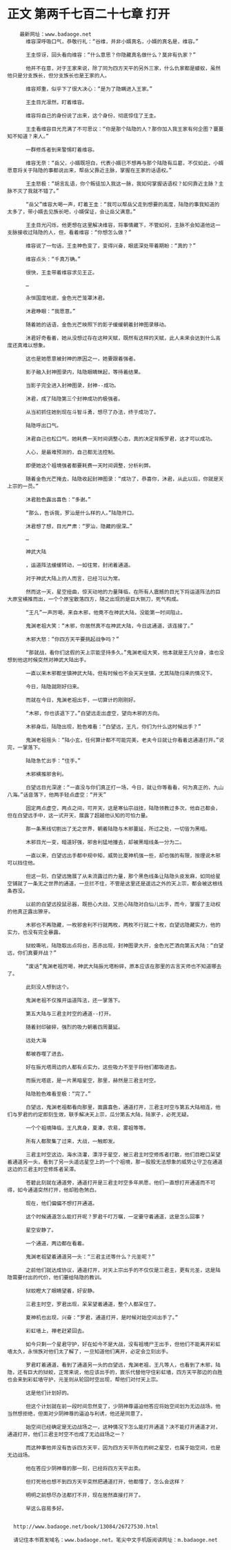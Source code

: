 # 正文 第两千七百二十七章 打开
        最新网址：www.badaoge.net
          维容深呼吸口气，恭敬行礼：“谷维，并非小婿真名，小婿的真名是，维容。”
      
          王圭惊讶，回头看向维容：“什么意思？你隐藏真名做什么？莫非有仇家？”
      
          他并不在意，对于王家来说，除了同为四方天平的另外三家，什么仇家都是蝼蚁，虽然他只是分支族长，但分支族长也是王家的人。
      
          维容郑重，似乎下了很大决心：“是为了隐瞒进入王家。”
      
          王圭目光凛然，盯着维容。
      
          维容将自己的身份说了出来，这个身份，彻底惊住了王圭。
      
          王圭看维容目光充满了不可思议：“你是那个陆隐的人？那你加入我王家有何企图？蔓蔓知不知道？来人。”
      
          一群修炼者到来警惕盯着维容。
      
          维容无奈：“岳父，小婿既坦白，代表小婿已不想再与那个陆隐有瓜葛，不仅如此，小婿愿意将关于陆隐的事都说出来，帮岳父靠近主脉，掌握在王家的话语权。”
      
          王圭怒极：“胡言乱语，你个叛徒加入我这一脉，我如何掌握话语权？如何靠近主脉？主脉不灭了我就不错了。”
      
          “岳父”维容大喝一声，盯着王圭：“我可以帮岳父走到想要的高度，陆隐的事我知道的太多了，带小婿去见族长吧，小婿保证，会让岳父满意。”
      
          王圭目光闪烁，他更想在这里解决维容，将事情藏下，不管如何，主脉不会知道他这一支脉接收过陆隐的人，但，看着维容：“你想怎么做？”
      
          维容说了一句话，王圭神色变了，变得兴奋，眼底深处带着期盼：“真的？”
      
          维容点头：“千真万确。”
      
          很快，王圭带着维容求见王正。
      
          …
      
          永恒国度地底，金色光芒笼罩沐君。
      
          沐君睁眼：“我愿意。”
      
          随着她的话语，金色光芒映照下的影子缓缓朝着封神图录移动。
      
          沐君好奇看着，她从没想过存在这种天赋，既然有这样的天赋，此人未来会达到什么高度还真难以想象。
      
          这也是她愿意被封神的原因之一，她要跟着强者。
      
          影子融入封神图录内，陆隐眼睛眯起，等待着结果。
      
          当影子完全进入封神图录，封神--成功。
      
          沐君，成了陆隐第三个封神成功的极强者。
      
          从当初抓住她到现在斗智斗勇，想尽了办法，终于成功了。
      
          陆隐呼出口气。
      
          沐君自己也松口气，她耗费一天时间调整心态，真的决定背叛罗君，这才可以成功。
      
          人心，是最难预测的，自己都无法控制。
      
          即便她这个祖境强者都要耗费一天时间调整，分析利弊。
      
          随着金色光芒掩去，陆隐收起封神图录：“成功了，恭喜你，沐君，从此以后，你就是天上宗的一员。”
      
          沐君脸色露出喜色：“多谢。”
      
          “那么，告诉我，罗汕是什么样的人。”陆隐开口。
      
          沐君想了想，目光严肃：“罗汕，隐藏的很深…”
      
          …
      
          神武大陆
      
          ，运道阵法缓缓转动，一如往常，封闭着通道。
      
          对于神武大陆上的人而言，已经习以为常。
      
          然而这一天，星空扭曲，惊天动地的力量降临，在所有人震撼的目光下将运道阵法的巨大原宝横推而出，一个个原宝散落四方，随之出现的是巨大铡刀，死气构成。
      
          “王凡”一声厉喝，来自木邪，他竟不在神武大陆，没能第一时间阻止。
      
          鬼渊老祖大笑：“木邪，你居然真不在神武大陆，今日这通道，该连接了。”
      
          木邪大怒：“你四方天平要挑起战争吗？”
      
          “那就战，看你们这假的天上宗能坚持多久。”鬼渊老组大笑，他本就是王凡分身，谁也没想到他这时候突然对神武大陆出手。
      
          一直以来木邪都坐镇神武大陆，但有时候也不会天天坐镇，尤其陆隐归来的情况下。
      
          今日，陆隐就刚好归来。
      
          而就在今日，鬼渊老祖出手，一切算计的刚刚好。
      
          “木邪，你也该退下了。”白望远走出虚空，望向木邪的方向。
      
          木邪身后，陆隐出现，脸色难看：“白望远，王凡，你们为什么这时候出手？”
      
          鬼渊老祖摇头：“陆小玄，任何算计都不可能完美，老夫今日就让你看着这通道打开。”说完，一掌落下。
      
          陆隐急忙出手：“住手。”
      
          木邪横推邪舍利。
      
          白望远目光深邃：“一直没与你们真正打一场，今日，就让你等看看，何为真正的，九山八海。”话音落下，他两手轻点虚空：“开天”
      
          固定两点虚空，两点之间，可开天，这是寒仙宗战技，陆隐领教过多次，他自己都会，但在白望远手中，这一式开天，展露了超越他认知的可怕力量。
      
          那一条黑线切割出了无之世界，朝着陆隐与木邪蔓延，所过之处，一切皆为黑暗。
      
          木邪目光一变，暗道好强，邪舍利猛地撞去，却被黑暗线条一分为二。
      
          一直以来，白望远出手都中规中矩，威势比夏神机强一些，却也强的有限，按理说木邪可以挡住他。
      
          但这一刻，白望远施展了从未流露过的力量，那个黑色线条让陆隐头皮发麻，如同给星空铺就了一条无之世界的通道，一旦拦不住，不管是这里还是遥远之外的天上宗，都会被这根线条吞没。
      
          以前的白望远投鼠忌器，既担心大战，又担心陆隐对白仙儿出手，而今，掌握了主动权的他真正露出獠牙。
      
          木邪也不再隐藏，一枚邪舍利不行就两枚，两枚不行就二十枚，白望远隐藏实力，他的实力，也没有完全暴露。
      
          狱蛟嘶吼，陆隐取出点将台，恶赤出现，封神图录大开，金色光芒洒向第五大陆：“白望远，你们真要开战？”
      
          “废话”鬼渊老祖厉喝，神武大陆振光塔粉碎，原本应该在那里的古言天师也不知道哪去了。
      
          此刻没人想到这个。
      
          鬼渊老祖不仅推开运道阵法，还一掌落下。
      
          第五大陆与三君主时空的通道--打开。
      
          随着封印破碎，强烈的吸力朝着四周蔓延。
      
          远处大海
      
          都被吞噬了进去。
      
          好在振光塔周边的人都有点实力，这些吸力不至于将他们都吸进去。
      
          而振光塔底，是一片黑暗星空，那里，赫然是三君主时空。
      
          陆隐脸色难看至极：“完了。”
      
          白望远，鬼渊老祖都看向那里，面露喜色，通道打开，三君主时空与第五大陆相连，他们与罗君的约定即刻生效，联手解决天上宗，瓜分第五大陆，陆家子，必死无疑。
      
          一个个祖境降临，王凡真身，夏溱，农易，雾祖等等。
      
          所有人都聚集了过来，大战，一触即发。
      
          三君主时空这边，海水浇灌，漂浮于星空，被三君主时空修炼者打散，他们目瞪口呆望着通道另一头，看到了另一头遥远星空上的一个个祖境，那一股股无法想象的威势让守卫在通道这边的三君主时空修炼者呆滞。
      
          苍碧此刻就在通道旁，通道打开是三君主时空多年夙愿，他们一直想打开通道而不可得，如今通道突然打开，他却脸色煞白。
      
          现在，他们偏偏不想打开通道。
      
          这个时候通道怎么能打开呢？罗君千叮万嘱，一定要守着通道，这是怎么回事？
      
          星空安静了。
      
          一个通道，两边都在看着。
      
          鬼渊老祖望着通道另一头：“三君主还等什么？元圣呢？”
      
          之前他们就达成协议，通道打开，对天上宗出手的不仅仅是三君主，更有元圣，这是陆隐需要付出的代价，他们要给陆隐的教训。
      
          狱蛟瞪大了眼睛望着，好安静。
      
          三君主时空，罗君出现，呆呆望着通道，整个人都呆住了。
      
          夏神机也出现，兴奋：“罗君，通道打开，是时候对始空间出手了。”
      
          彩虹墙上，禅老赶紧回去。
      
          如今只剩一个星君守护，好在如今不是大战，没有祖境尸王出手，但他们不能离开彩虹墙太久，永恒族对他们太了解了，一旦知道他们离开，必定会立刻出手。
      
          罗君盯着通道，看到了通道另一头的白望远，鬼渊老祖，王凡等人，也看到了木邪，陆隐，还有巨大的狱蛟，正常来说，他应该出手的，宸乐代替他守住彩虹墙，四方天平那边的白胜也会来到彩虹墙守护，元圣则从轮回时空出现，帮他们对付天上宗。
      
          这是他们计划好的。
      
          但这个计划就在前一段时间忽然变了，少阴神尊逼迫他答应将始空间划为无边战场，他当然想拒绝，但面对少阴神尊的逼迫与利诱，他还是同意了。
      
          始空间已经确定是无边战场之一，这种情况下怎么能打开通道？决不能打开通道才对，通道打开，他们三君主时空不也成了无边战场之一？
      
          而这种事他并没有告诉四方天平，因为四方天平所在的树之星空，也属于始空间，也是无边战场。
      
          他在答应少阴神尊的那一刻，已经将四方天平出卖。
      
          但打死他也想不到四方天平突然把通道打开，他都懵了，怎么会这样？
      
          明明之前想尽办法都打不开，现在居然直接打开了。
      
          早这么容易多好。
      
      
      http://www.badaoge.net/book/13084/26727530.html
      
      请记住本书首发域名：www.badaoge.net。笔尖中文手机版阅读网址：m.badaoge.net